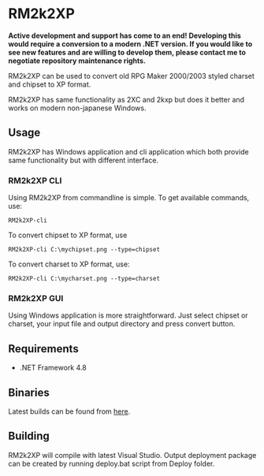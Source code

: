 # RM2k2XP

**Active development and support has come to an end! Developing this would require a conversion to a modern .NET version. If you would like to see new features and are willing to develop them, please contact me to negotiate repository maintenance rights.**

RM2k2XP can be used to convert old RPG Maker 2000/2003 styled charset and chipset to XP format.

RM2k2XP has same functionality as 2XC and 2kxp but does it better and works on modern non-japanese Windows.

## Usage

RM2k2XP has Windows application and cli application which both provide same functionality
but with different interface.

### RM2k2XP CLI

Using RM2k2XP from commandline is simple. To get available commands, use:

	RM2k2XP-cli

To convert chipset to XP format, use

	RM2k2XP-cli C:\mychipset.png --type=chipset
	
To convert charset to XP format, use:

	RM2k2XP-cli C:\mycharset.png --type=charset
	
### RM2k2XP GUI
	
Using Windows application is more straightforward. Just select chipset or charset, your input file and output directory and press convert button.

## Requirements

* .NET Framework 4.8

## Binaries

Latest builds can be found from [here](https://github.com/uuksu/RM2k2XP/releases).

## Building

RM2k2XP will compile with latest Visual Studio. Output deployment package can be created by running deploy.bat script from Deploy folder.
